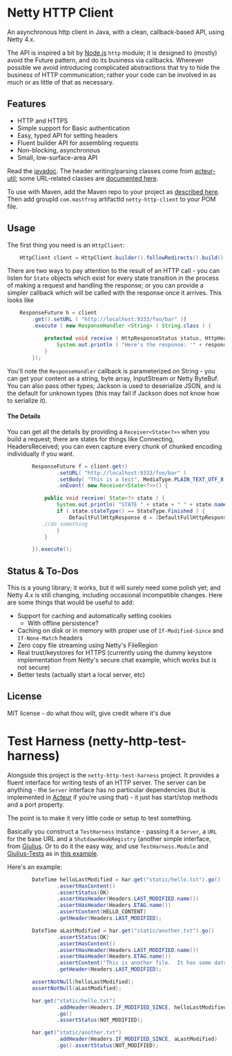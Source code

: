 Netty HTTP Client
=================

An asynchronous http client in Java, with a clean, callback-based API, using Netty 4.x.

The API is inspired a bit by [Node.js](http://nodejs.org)
``http`` module; it is designed to (mostly) avoid the 
Future pattern, and do its business via callbacks.  Wherever possible we avoid
introducing complicated abstractions that try to hide the business of HTTP
communication;  rather your code can be involved in as much or as little
of that as necessary.

Features
--------

 * HTTP and HTTPS
 * Simple support for Basic authentication
 * Easy, typed API for setting headers
 * Fluent builder API for assembling requests
 * Non-blocking, asynchronous
 * Small, low-surface-area API

Read the [javadoc](http://timboudreau.com/builds/job/mastfrog-parent/lastSuccessfulBuild/artifact/netty-http-client/netty-http-client/target/apidocs/index.html).  The header writing/parsing classes come from [acteur-util](http://timboudreau.com/builds/job/mastfrog-parent/lastSuccessfulBuild/artifact/acteur-modules/acteur-parent/acteur-util/target/apidocs/index.html); some URL-related classes are [documented here](http://timboudreau.com/builds/job/mastfrog-parent/lastSuccessfulBuild/artifact/acteur-modules/acteur-parent/url/target/apidocs/index.html).

To use with Maven, add the Maven repo to your project as [described here](http://timboudreau.com/builds/).  Then add groupId ``com.mastfrog`` artifactId ``netty-http-client`` to your POM file.

Usage
-----

The first thing you need is an ``HttpClient``:

```java
	HttpClient client = HttpClient.builder().followRedirects().build();
```

There are two ways to pay attention to the result of an HTTP call - you can listen
for <code>State</code> objects which exist for every state transition in the process
of making a request and handling the response;  or you can provide a simpler callback which
will be called with the response once it arrives.  This looks like


```java
	ResponseFuture h = client
		.get().setURL ( "http://localhost:9333/foo/bar" ))
		.execute ( new ResponseHandler <String> ( String.class ) {

            protected void receive ( HttpResponseStatus status, HttpHeaders headers, String response ) {
                System.out.println ( "Here's the response: '" + response + "'" );
            }
        });
```

You'll note the ``ResponseHandler`` callback is parameterized on String - you can get your content as a
string, byte array, InputStream or Netty ByteBuf.  You can also pass other types;  Jackson is used to
deserialize JSON, and is the default for unknown types (this may fail if Jackson does not know how to
serialize it).

<h4>The Details</h4>

You can get all the details
by providing a ``Receiver<State<?>>`` when you build a request;  there are states for
things like Connecting, HeadersReceived;  you can even capture every chunk of chunked
encoding individually if you want.  

```java
        ResponseFuture f = client.get()
                .setURL( "http://localhost:9333/foo/bar" )
                .setBody( "This is a test", MediaType.PLAIN_TEXT_UTF_8)
                .onEvent( new Receiver<State<?>>() {

            public void receive( State<?> state ) {
                System.out.println( "STATE " + state + " " + state.name() + " " + state.get() );
                if ( state.stateType() == StateType.Finished ) {
                    DefaultFullHttpResponse d = (DefaultFullHttpResponse) state.get();
		    //do something
                }
            }

        }).execute();
```


Status & To-Dos
---------------

This is a young library;  it works, but it will surely need some polish yet;  and Netty 4.x is still
changing, including occasional incompatible changes.  Here are some things that would be useful to add:

 * Support for caching and automatically setting cookies
   * With offline persistence?
 * Caching on disk or in memory with proper use of ``If-Modified-Since`` and ``If-None-Match`` headers
 * Zero copy file streaming using Netty's FileRegion
 * Real trust/keystores for HTTPS (currently using the dummy keystore implementation from 
Netty's secure chat example, which works but is not secure)
 * Better tests (actually start a local server, etc)

License
-------

MIT license - do what thou wilt, give credit where it's due

Test Harness (netty-http-test-harness)
======================================

Alongside this project is the ``netty-http-test-harness`` project.  It provides
a fluent interface for writing tests of an HTTP server.  The server can be anything - 
the ``Server`` interface has no particular dependencies (but is implemented in
[Acteur](http://github.com/timboudreau/acteur) if you're using that) - it just has
start/stop methods and a port property.

The point is to make it very little code or setup to test something.

Basically you construct a ``TestHarness`` instance - passing it a ``Server``, a
``URL`` for the base URL and a ``ShutdownHookRegistry`` (another simple interface,
from [Giulius](http://github.com/timboudreau/giulius).  Or to do it the easy way, 
and use ``TestHarness.Module`` and [Giulius-Tests](https://github.com/timboudreau/giulius-tests)
as in [this example](https://github.com/timboudreau/acteur/blob/master/acteur-resources/src/test/java/com/mastfrog/acteur/resources/StaticResourcesTest.java).

Here's an example:

```java
        DateTime helloLastModified = har.get("static/hello.txt").go()
                .assertHasContent()
                .assertStatus(OK)
                .assertHasHeader(Headers.LAST_MODIFIED.name())
                .assertHasHeader(Headers.ETAG.name())
                .assertContent(HELLO_CONTENT)
                .getHeader(Headers.LAST_MODIFIED);

        DateTime aLastModified = har.get("static/another.txt").go()
                .assertStatus(OK)
                .assertHasContent()
                .assertHasHeader(Headers.LAST_MODIFIED.name())
                .assertHasHeader(Headers.ETAG.name())
                .assertContent("This is another file.  It has some data in it.\n")
                .getHeader(Headers.LAST_MODIFIED);

        assertNotNull(helloLastModified);
        assertNotNull(aLastModified);

        har.get("static/hello.txt")
                .addHeader(Headers.IF_MODIFIED_SINCE, helloLastModified)
                .go()
                .assertStatus(NOT_MODIFIED);

        har.get("static/another.txt")
                .addHeader(Headers.IF_MODIFIED_SINCE, aLastModified)
                .go().assertStatus(NOT_MODIFIED);
```

